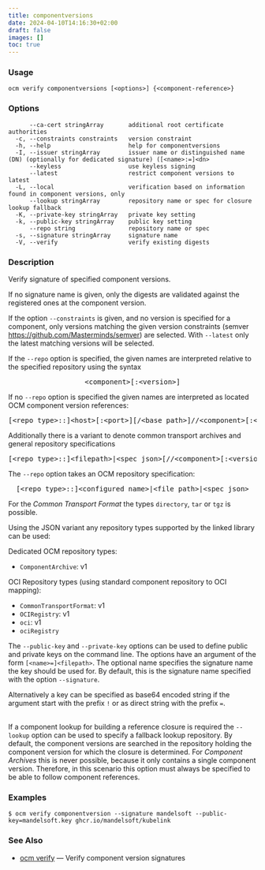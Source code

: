 ```yaml
---
title: componentversions
date: 2024-04-10T14:16:30+02:00
draft: false
images: []
toc: true
---
```

### Usage

```
ocm verify componentversions [<options>] {<component-reference>}
```

### Options

```
      --ca-cert stringArray       additional root certificate authorities
  -c, --constraints constraints   version constraint
  -h, --help                      help for componentversions
  -I, --issuer stringArray        issuer name or distinguished name (DN) (optionally for dedicated signature) ([<name>:=]<dn>
      --keyless                   use keyless signing
      --latest                    restrict component versions to latest
  -L, --local                     verification based on information found in component versions, only
      --lookup stringArray        repository name or spec for closure lookup fallback
  -K, --private-key stringArray   private key setting
  -k, --public-key stringArray    public key setting
      --repo string               repository name or spec
  -s, --signature stringArray     signature name
  -V, --verify                    verify existing digests
```

### Description


Verify signature of specified component versions.

If no signature name is given, only the digests are validated against the
registered ones at the component version.


If the option <code>--constraints</code> is given, and no version is specified
for a component, only versions matching the given version constraints
(semver https://github.com/Masterminds/semver) are selected.
With <code>--latest</code> only
the latest matching versions will be selected.


If the <code>--repo</code> option is specified, the given names are interpreted
relative to the specified repository using the syntax

<center>
    <pre>&lt;component>[:&lt;version>]</pre>
</center>

If no <code>--repo</code> option is specified the given names are interpreted 
as located OCM component version references:

<center>
    <pre>[&lt;repo type>::]&lt;host>[:&lt;port>][/&lt;base path>]//&lt;component>[:&lt;version>]</pre>
</center>

Additionally there is a variant to denote common transport archives
and general repository specifications

<center>
    <pre>[&lt;repo type>::]&lt;filepath>|&lt;spec json>[//&lt;component>[:&lt;version>]]</pre>
</center>

The <code>--repo</code> option takes an OCM repository specification:

<center>
    <pre>[&lt;repo type>::]&lt;configured name>|&lt;file path>|&lt;spec json></pre>
</center>

For the *Common Transport Format* the types <code>directory</code>,
<code>tar</code> or <code>tgz</code> is possible.

Using the JSON variant any repository types supported by the 
linked library can be used:

Dedicated OCM repository types:
  - <code>ComponentArchive</code>: v1

OCI Repository types (using standard component repository to OCI mapping):
  - <code>CommonTransportFormat</code>: v1
  - <code>OCIRegistry</code>: v1
  - <code>oci</code>: v1
  - <code>ociRegistry</code>


The <code>--public-key</code> and <code>--private-key</code> options can be
used to define public and private keys on the command line. The options have an
argument of the form <code>[&lt;name>=]&lt;filepath></code>. The optional name
specifies the signature name the key should be used for. By default, this is the
signature name specified with the option <code>--signature</code>.

Alternatively a key can be specified as base64 encoded string if the argument
start with the prefix <code>!</code> or as direct string with the prefix
<code>=</code>.

\
If a component lookup for building a reference closure is required
the <code>--lookup</code>  option can be used to specify a fallback
lookup repository. By default, the component versions are searched in
the repository holding the component version for which the closure is
determined. For *Component Archives* this is never possible, because
it only contains a single component version. Therefore, in this scenario
this option must always be specified to be able to follow component
references.


### Examples

```
$ ocm verify componentversion --signature mandelsoft --public-key=mandelsoft.key ghcr.io/mandelsoft/kubelink
```

### See Also

* [ocm verify](/docs/cli/verify)	 &mdash; Verify component version signatures

